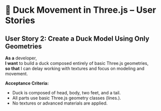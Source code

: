 # 🦆 Duck Movement in Three.js – User Stories

## User Story 2: Create a Duck Model Using Only Geometries
**As a** developer,  
**I want** to build a duck composed entirely of basic Three.js geometries,  
**so that** I can delay working with textures and focus on modeling and movement.

**Acceptance Criteria:**
- Duck is composed of head, body, two feet, and a tail.
- All parts use basic Three.js geometry classes (lines.).
- No textures or advanced materials are applied.